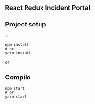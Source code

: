 ## React Redux Incident Portal



## Project setup

=

```
npm install
# or
yarn install
```

or

## Compile

```
npm start
# or
yarn start
```

